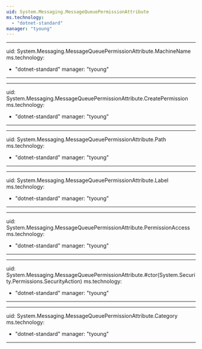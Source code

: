 ```yaml
---
uid: System.Messaging.MessageQueuePermissionAttribute
ms.technology: 
  - "dotnet-standard"
manager: "tyoung"
---
```


---
uid: System.Messaging.MessageQueuePermissionAttribute.MachineName
ms.technology: 
  - "dotnet-standard"
manager: "tyoung"
---

---
uid: System.Messaging.MessageQueuePermissionAttribute.CreatePermission
ms.technology: 
  - "dotnet-standard"
manager: "tyoung"
---

---
uid: System.Messaging.MessageQueuePermissionAttribute.Path
ms.technology: 
  - "dotnet-standard"
manager: "tyoung"
---

---
uid: System.Messaging.MessageQueuePermissionAttribute.Label
ms.technology: 
  - "dotnet-standard"
manager: "tyoung"
---

---
uid: System.Messaging.MessageQueuePermissionAttribute.PermissionAccess
ms.technology: 
  - "dotnet-standard"
manager: "tyoung"
---

---
uid: System.Messaging.MessageQueuePermissionAttribute.#ctor(System.Security.Permissions.SecurityAction)
ms.technology: 
  - "dotnet-standard"
manager: "tyoung"
---

---
uid: System.Messaging.MessageQueuePermissionAttribute.Category
ms.technology: 
  - "dotnet-standard"
manager: "tyoung"
---
